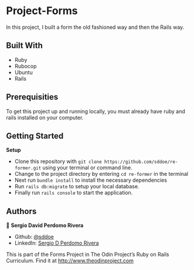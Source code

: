 # Project-Forms

In this project, I built a form the old fashioned way and then the Rails way.

## Built With

-   Ruby
-   Rubocop
-   Ubuntu
-   Rails

## Prerequisities

To get this project up and running locally, you must already have ruby and rails installed on your computer.

## Getting Started

**Setup**

- Clone this repository with ```git clone https://github.com/sddoe/re-former.git``` using your terminal or command line.<br>
- Change to the project directory by entering ```cd re-former``` in the terminal<br>
- Next run ```bundle install``` to install the necessary dependencies<br>
- Run ```rails db:migrate``` to setup your local database.<br>
- Finally run ```rails console``` to start the application.<br>

## Authors

👤 **Sergio David Perdomo Rivera**

-   Github: [@sddoe](https://github.com/sddoe)
-   LinkedIn: [Sergio D Perdomo Rivera](https://www.linkedin.com/in/sergio-david-perdomo-rivera/)

This is part of the Forms Project in The Odin Project’s Ruby on Rails Curriculum. Find it at http://www.theodinproject.com
